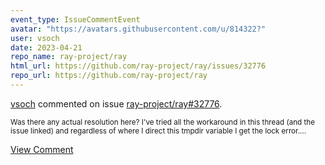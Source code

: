 ```yaml
---
event_type: IssueCommentEvent
avatar: "https://avatars.githubusercontent.com/u/814322?"
user: vsoch
date: 2023-04-21
repo_name: ray-project/ray
html_url: https://github.com/ray-project/ray/issues/32776
repo_url: https://github.com/ray-project/ray
---
```


<a href='https://github.com/vsoch' target='_blank'>vsoch</a> commented on issue <a href='https://github.com/ray-project/ray/issues/32776' target='_blank'>ray-project/ray#32776</a>.

<small>Was there any actual resolution here? I've tried all the workaround in this thread (and the issue linked) and regardless of where I direct this tmpdir variable I get the lock error....</small>

<a href='https://github.com/ray-project/ray/issues/32776' target='_blank'>View Comment</a>